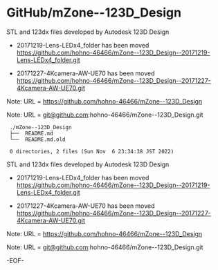 # GitHub/mZone--123D_Design

STL and 123dx files developed by Autodesk 123D Design

* 20171219-Lens-LEDx4_folder has been moved 
  https://github.com/hohno-46466/mZone--123D_Design--20171219-Lens-LEDx4_folder.git

* 20171227-4Kcamera-AW-UE70 has been moved
  https://github.com/hohno-46466/mZone--123D_Design--20171227-4Kcamera-AW-UE70.git

Note: URL = https://github.com/hohno-46466/mZone--123D_Design

Note: URL = git@github.com:hohno-46466/mZone--123D_Design.git

     ./mZone--123D_Design
     ├──  README.md
     └──  README.md.old
     
     0 directories, 2 files (Sun Nov  6 23:34:38 JST 2022)


STL and 123dx files developed by Autodesk 123D Design

* 20171219-Lens-LEDx4_folder has been moved 
  https://github.com/hohno-46466/mZone--123D_Design--20171219-Lens-LEDx4_folder.git

* 20171227-4Kcamera-AW-UE70 has been moved
  https://github.com/hohno-46466/mZone--123D_Design--20171227-4Kcamera-AW-UE70.git

Note: URL = https://github.com/hohno-46466/mZone--123D_Design

Note: URL = git@github.com:hohno-46466/mZone--123D_Design.git

-EOF-
